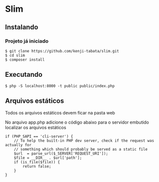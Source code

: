 # Slim

## Instalando

### Projeto já iniciado

    $ git clone https://github.com/kenji-tabata/slim.git
    $ cd slim
    $ composer install


## Executando

    $ php -S localhost:8000 -t public public/index.php


## Arquivos estáticos

Todos os arquivos estáticos devem ficar na pasta web

No arquivo app.php adicione o código abaixo para o servidor embutido localizar os arquivos estáticos

    if (PHP_SAPI == 'cli-server') {
        // To help the built-in PHP dev server, check if the request was actually for
        // something which should probably be served as a static file
        $url  = parse_url($_SERVER['REQUEST_URI']);
        $file = __DIR__ . $url['path'];
        if (is_file($file)) {
            return false;
        }
    }

